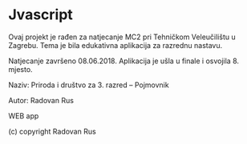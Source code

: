 # Jvascript
Ovaj projekt je rađen za natjecanje MC2 pri Tehničkom Veleučilištu u Zagrebu. Tema je bila edukativna aplikacija za razrednu nastavu.

Natjecanje završeno 08.06.2018. Aplikacija je ušla u finale i osvojila 8. mjesto. 

Naziv: Priroda i društvo za 3. razred – Pojmovnik

Autor: Radovan Rus

WEB app

(c) copyright Radovan Rus



